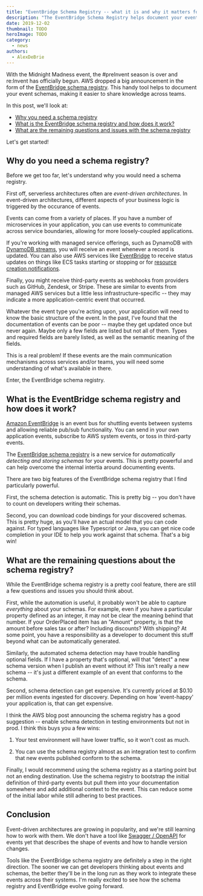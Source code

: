 ```yaml
---
title: "EventBridge Schema Registry -- what it is and why it matters for Serverless applications"
description: "The EventBridge Schema Registry helps document your event schemas and add discoverability to the event domain. See why it's useful here."
date: 2019-12-02
thumbnail: TODO
heroImage: TODO
category:
  - news
authors:
  - AlexDeBrie
---
```


With the Midnight Madness event, the #preInvent season is over and re:Invent has officially begun. AWS dropped a big announcement in the form of the [EventBridge schema registry](https://aws.amazon.com/blogs/compute/introducing-amazon-eventbridge-schema-registry-and-discovery-in-preview/). This handy tool helps to document your event schemas, making it easier to share knowledge across teams.

In this post, we'll look at:

- [Why you need a schema registry](#why-do-you-need-a-schema-registry)
- [What is the EventBridge schema registry and how does it work?](#what-is-the-eventbridge-schema-registry-and-how-does-it-work)
- [What are the remaining questions and issues with the schema registry](#what-are-the-remaining-questions-about-the-schema-registry)

Let's get started!

## Why do you need a schema registry?

Before we get too far, let's understand why you would need a schema registry.

First off, serverless architectures often are *event-driven architectures*. In event-driven architectures, different aspects of your business logic is triggered by the occurance of events.

Events can come from a variety of places. If you have a number of microservices in your application, you can use events to communicate across service boundaries, allowing for more loosely-coupled applications.

If you're working with managed service offerings, such as DynamoDB with [DynamoDB streams](https://serverless.com/framework/docs/providers/aws/events/streams/), you will receive an event whenever a record is updated. You can also use AWS services like [EventBridge](https://serverless.com/blog/eventbridge-use-cases-and-tutorial/) to receive status updates on things like ECS tasks starting or stopping or for [resource creation notifications](https://serverless.com/blog/serverless-cloudtrail-cloudwatch-events/).

Finally, you might receive third-party events as webhooks from providers such as GitHub, Zendesk, or Stripe. These are similar to events from managed AWS services but a little less infrastructure-specific -- they may indicate a more application-centric event that occurred.

Whatever the event type you're acting upon, your application will need to know the basic structure of the event. In the past, I've found that the documentation of events can be poor -- maybe they get updated once but never again. Maybe only a few fields are listed but not all of them. Types and required fields are barely listed, as well as the semantic meaning of the fields.

This is a real problem! If these events are the main communication mechanisms across services and/or teams, you will need some understanding of what's available in there.

Enter, the EventBridge schema registry.

## What is the EventBridge schema registry and how does it work?

[Amazon EventBridge](https://aws.amazon.com/eventbridge/) is an event bus for shuttling events between systems and allowing reliable pub/sub functionality. You can send in your own application events, subscribe to AWS system events, or toss in third-party events.

The [EventBridge schema registry](https://aws.amazon.com/blogs/compute/introducing-amazon-eventbridge-schema-registry-and-discovery-in-preview/) is a new service for *automatically detecting and storing schemas* for your events. This is pretty powerful and can help overcome the internal intertia around documenting events.

There are two big features of the EventBridge schema registry that I find particularly powerful.

First, the schema detection is automatic. This is pretty big -- you don't have to count on developers writing their schemas.

Second, you can download code bindings for your discovered schemas. This is pretty huge, as you'll have an actual model that you can code against. For typed languages like Typescript or Java, you can get nice code completion in your IDE to help you work against that schema. That's a big win!

## What are the remaining questions about the schema registry?

While the EventBridge schema registry is a pretty cool feature, there are still a few questions and issues you should think about.

First, while the automation is useful, it probably won't be able to capture *everything* about your schemas. For example, even if you have a particular property defined as an integer, it may not be clear the meaning behind that number. If your OrderPlaced item has an "Amount" property, is that the amount before sales tax or after? Including discounts? With shipping? At some point, you have a responsibility as a developer to document this stuff beyond what can be automatically generated.

Similarly, the automated schema detection may have trouble handling optional fields. If I have a property that's optional, will that "detect" a new schema version when I publish an event without it? This isn't really a new schema -- it's just a different example of an event that conforms to the schema.

Second, schema detection can get expensive. It's currently priced at $0.10 per million events ingested for discovery. Depending on how 'event-happy' your application is, that can get expensive.

I think the AWS blog post announcing the schema registry has a good suggestion -- enable schema detection in testing environments but not in prod. I think this buys you a few wins:

1. Your test environment will have lower traffic, so it won't cost as much.

2. You can use the schema registry almost as an integration test to confirm that new events published conform to the schema.

Finally, I would recommend using the schema registry as a starting point but not an ending destination. Use the schema registry to bootstrap the initial definition of third-party events but pull them into your documentation somewhere and add additional context to the event. This can reduce some of the initial labor while still adhering to best practices.

## Conclusion

Event-driven architectures are growing in popularity, and we're still learning how to work with them. We don't have a tool like [Swagger / OpenAPI](https://swagger.io/) for events yet that describes the shape of events and how to handle version changes.

Tools like the EventBridge schema registry are definitely a step in the right direction. The sooner we can get developers thinking about events and schemas, the better they'll be in the long run as they work to integrate these events across their systems. I'm really excited to see how the schema registry and EventBridge evolve going forward.